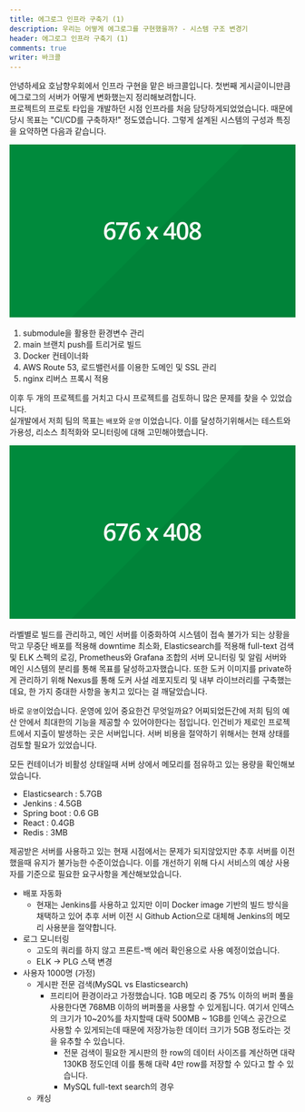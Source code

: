 ```yaml
---
title: 에그로그 인프라 구축기 (1)
description: 우리는 어떻게 에그로그를 구현했을까? - 시스템 구조 변경기
header: 에그로그 인프라 구축기 (1)
comments: true
writer: 바크콜
---
```


안녕하세요 호남향우회에서 인프라 구현을 맡은 바크콜입니다. 첫번째 게시글이니만큼 에그로그의 서버가 어떻게 변화했는지 정리해보려합니다. <br>
프로젝트의 프로토 타입을 개발하던 시점 인프라를 처음 담당하게되었었습니다. 때문에 당시 목표는 "CI/CD를 구축하자!" 정도였습니다. 그렇게 설계된 시스템의 구성과 특징을 요약하면 다음과 같습니다.  

![Test](../img/img-test.png "Test")


1. submodule을 활용한 환경변수 관리
2. main 브랜치 push를 트리거로 빌드
3. Docker 컨테이너화
4. AWS Route 53, 로드밸런서를 이용한 도메인 및 SSL 관리
5. nginx 리버스 프록시 적용

이후 두 개의 프로젝트를 거치고 다시 프로젝트를 검토하니 많은 문제를 찾을 수 있었습니다. <br> 
실개발에서 저희 팀의 목표는 `배포`와 `운영` 이었습니다. 이를 달성하기위해서는 테스트와 가용성, 리소스 최적화와 모니터링에 대해 고민해야했습니다. 

![Test](../img/img-test.png "Test")

라벨별로 빌드를 관리하고, 메인 서버를 이중화하여 시스템이 접속 불가가 되는 상황을 막고 무중단 배포를 적용해 downtime 최소화, Elasticsearch를 적용해 full-text 검색 및 ELK 스펙의 로깅, Prometheus와 Grafana 조합의 서버 모니터링 및 알림 서버와 메인 시스템의 분리를 통해 목표를 달성하고자했습니다.
또한 도커 이미지를 private하게 관리하기 위해 Nexus를 통해 도커 사설 레포지토리 및 내부 라이브러리를 구축했는데요, 한 가지 중대한 사항을 놓치고 있다는 걸 깨달았습니다.

바로 `운영`이었습니다. 운영에 있어 중요한건 무엇일까요? 어찌되었든간에 저희 팀의 예산 안에서 최대한의 기능을 제공할 수 있어야한다는 점입니다.
인건비가 제로인 프로젝트에서 지출이 발생하는 곳은 서버입니다. 서버 비용을 절약하기 위해서는 현재 상태를 검토할 필요가 있었습니다. 
 
모든 컨테이너가 비활성 상태일때 서버 상에서 메모리를 점유하고 있는 용량을 확인해보았습니다. 
* Elasticsearch : 5.7GB
* Jenkins : 4.5GB
* Spring boot : 0.6 GB
* React : 0.4GB
* Redis : 3MB

제공받은 서버를 사용하고 있는 현재 시점에서는 문제가 되지않았지만 추후 서버를 이전했을때 유지가 불가능한 수준이었습니다. 이를 개선하기 위해 다시 서비스의 예상 사용자를 기준으로 필요한 요구사항을 계산해보았습니다.
* 배포 자동화 
  * 현재는 Jenkins를 사용하고 있지만 이미 Docker image 기반의 빌드 방식을 채택하고 있어 추후 서버 이전 시 Github Action으로 대체해 Jenkins의 메모리 사용분을 절약합니다.
* 로그 모니터링
  * 고도의 쿼리를 하지 않고 프론트-백 에러 확인용으로 사용 예정이었습니다. 
  * ELK -> PLG 스택 변경
* 사용자 1000명 (가정)
  * 게시판 전문 검색(MySQL vs Elasticsearch)
    * 프리티어 환경이라고 가정했습니다. 1GB 메모리 중 75% 이하의 버퍼 풀을 사용한다면 768MB 이하의 버퍼풀을 사용할 수 있게됩니다. 여기서 인덱스의 크기가 10~20%를 차지할때 대략 500MB ~ 1GB를 인덱스 공간으로 사용할 수 있게되는데 때문에 저장가능한 데이터 크기가 5GB 정도라는 것을 유추할 수 있습니다. 
      * 전문 검색이 필요한 게시판의 한 row의 데이터 사이즈를 계산하면 대략 130KB 정도인데 이를 통해 대략 4만 row를 저장할 수 있다고 할 수 있습니다.   
      * MySQL full-text search의 경우 
  * 캐싱 
